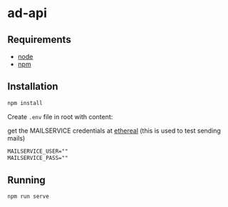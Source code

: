 # ad-api

## Requirements

- [node](https://nodejs.org/en/)
- [npm](https://docs.npmjs.com/downloading-and-installing-node-js-and-npm)

## Installation

```sh
npm install
```

Create `.env` file in root with content:

get the MAILSERVICE credentials at [ethereal](https://ethereal.email) (this is used to test sending mails)

```md
MAILSERVICE_USER=""
MAILSERVICE_PASS=""
```

## Running

```sh
npm run serve
```

